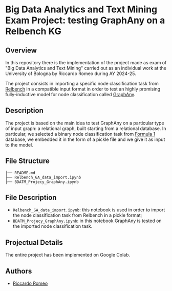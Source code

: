 # Big Data Analytics and Text Mining Exam Project: testing GraphAny on a Relbench KG
## Overview
In this repository there is the implementation of the project made as exam of "Big Data Analytics and Text Mining" carried out as an individual work at the University of Bologna by Riccardo Romeo during AY 2024-25.

The project consists in importing a specific node classification task from [Relbench](https://relbench.stanford.edu/) in a compatible input format in order to test an highly promising fully-inductive model for node classification called [GraphAny](https://github.com/DeepGraphLearning/GraphAny/tree/main).


## Description
The project is based on the main idea to test GraphAny on a particular type of input graph: a relational graph, built starting from a relational database. 
In particular, we selected a binary node classification task from [Formula 1](https://relbench.stanford.edu/datasets/rel-f1/) database, we embedded it in the form of a pickle file and we give it as input to the model.



## File Structure
```
├── README.md
├── Relbench_GA_data_import.ipynb
├── BDATM_Projecy_GraphAny.ipynb
```
## File Description
*  `Relbench_GA_data_import.ipynb`: this notebook is used in order to import the node classification task from Relbench in a pickle format;
*  `BDATM_Projecy_GraphAny.ipynb`: in this notebook GraphAny is tested on the imported node classification task.

## Projectual Details
The entire project has been implemented on Google Colab.

## Authors
  - [Riccardo Romeo](https://github.com/RiccardoRomeo01) 
